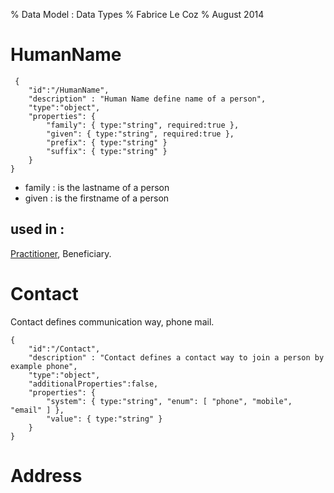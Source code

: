 % Data Model : Data Types
% Fabrice Le Coz
% August 2014

# HumanName

~~~
 {
    "id":"/HumanName",
    "description" : "Human Name define name of a person",
    "type":"object",
    "properties": {
        "family": { type:"string", required:true },
        "given": { type:"string", required:true },
        "prefix": { type:"string" }
        "suffix": { type:"string" }
    }
}
~~~

 - family : is the lastname of a person
 - given : is the firstname of a person
 
## used in :

[Practitioner][Practitioner], Beneficiary.
    
# Contact

Contact defines communication way, phone mail.

~~~
{
	"id":"/Contact",
	"description" : "Contact defines a contact way to join a person by example phone",
	"type":"object",
	"additionalProperties":false,
	"properties": {
		"system": { type:"string", "enum": [ "phone", "mobile", "email" ] },
		"value": { type:"string" }
	}
}
~~~

# Address

[Practitioner]: practitioner.md "Practitioner Data model"